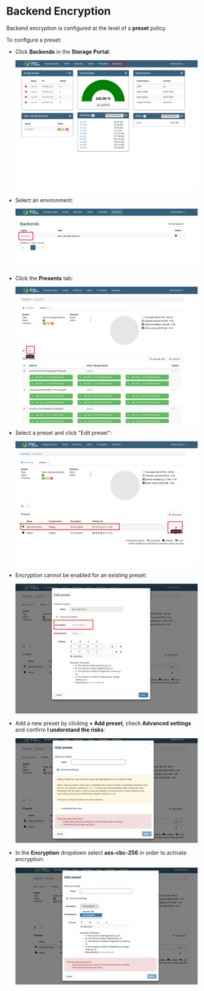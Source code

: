 # Backend Encryption

Backend encryption is configured at the level of a **preset** policy.

To configure a preset:

* Click **Backends** in the **Storage Portal**:

  ![](../../.gitbook/assets/backends.png)

* Select an environment:

  ![](../../.gitbook/assets/environment.png)

* Click the **Presents** tab:

  ![](../../.gitbook/assets/presets.png)

* Select a preset and click "Edit preset":

  ![](../../.gitbook/assets/preset.png)

* Encryption cannot be enabled for an existing preset:

  ![](../../.gitbook/assets/edit-preset.png)

* Add a new preset by clicking **+ Add preset**, check **Advanced settings** and confirm **I understand the risks**:

  ![](../../.gitbook/assets/understand-risks.png)

* In the **Encryption** dropdown select **aes-cbc-256** in order to activate encryption:

  ![](../../.gitbook/assets/add-preset.png)

